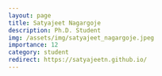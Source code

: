 ```yaml
---
layout: page
title: Satyajeet Nagargoje
description: Ph.D. Student
img: /assets/img/satyajeet_nagargoje.jpeg
importance: 12
category: student
redirect: https://satyajeetn.github.io/
---
```


